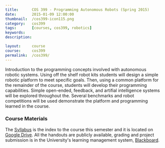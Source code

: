```yaml
---
title: 		COS 399 - Programming Autonomous Robots (Spring 2015)
date: 		2015-01-09 12:00:00
thumbnail: 	/cos399-icon115.png
category: 	cos399
tags: 		[courses, cos399, robotics]
keywords:
description:

layout: 	course
course: 	cos399
permalink: 	/cos399/
---
```

Introduction to the programming concepts involved with autonomous robotic systems. Using off the shelf robot kits students will design a simple robotic platform to meet specific goals. Then, using a common platform for the remainder of the course, students will develop their programming capabilities. Simple open-ended, feedback, and artifial intelligence systems will be explored throughout the. Several benchmarks and robot competitions will be used demonstrate the platform and programming learned in the course.

### Course Materials

The [Syllabus](https://docs.google.com/document/d/1tNwjX4XStDRTIsiKDS8UCNpxZnOkgZz2-LZG92Yyev8/edit?usp=sharing
) is the index to the course this semester and it is located on [Google Drive](https://docs.google.com/document/d/1tNwjX4XStDRTIsiKDS8UCNpxZnOkgZz2-LZG92Yyev8/edit?usp=sharing
). All the handouts are publicly available, grading and project submission is in the University's learning management system, [Blackboard](http://my.usm.maine.edu).

